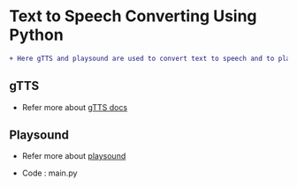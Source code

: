 # Text to Speech Converting Using Python

``` diff
+ Here gTTS and playsound are used to convert text to speech and to play the speech
```
## gTTS
- Refer more about [gTTS docs](https://gtts.readthedocs.io/en/latest/)

## Playsound
- Refer more about [playsound](https://pypi.org/project/playsound/)

- Code : main.py
